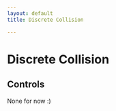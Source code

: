 ```yaml
---
layout: default
title: Discrete Collision 

---
```


# Discrete Collision

<html>
<canvas id = "gameCanvas" width = "400" height = "480"></canvas>
    <script type = "application/javascript" src = "/assets/js/discreteCollision.js"> </script>
</html>

## Controls
None for now :)
